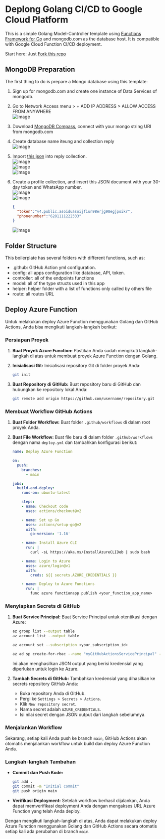 # Deplong Golang CI/CD to Google Cloud Platform

This is a simple Golang Model-Controller template using [Functions Framework for Go](https://github.com/GoogleCloudPlatform/functions-framework-go) and mongodb.com as the database host. It is compatible with Google Cloud Function CI/CD deployment.

Start here: Just [Fork this repo](https://github.com/gocroot/gcp/)

## MongoDB Preparation

The first thing to do is prepare a Mongo database using this template:

1. Sign up for mongodb.com and create one instance of Data Services of mongodb.
2. Go to Network Access menu > + ADD IP ADDRESS > ALLOW ACCESS FROM ANYWHERE  
   ![image](https://github.com/gocroot/gcp/assets/11188109/a16c5a73-ccdc-4425-8333-73c6fbf78e6d)  
3. Download [MongoDB Compass](https://www.mongodb.com/try/download/compass), connect with your mongo string URI from mongodb.com
4. Create database name iteung and collection reply  
   ![image](https://github.com/gocroot/alwaysdata/assets/11188109/23ccddb7-bf42-42e2-baac-3d69f3a919f8)  
5. Import [this json](https://whatsauth.my.id/webhook/iteung.reply.json) into reply collection.  
   ![image](https://github.com/gocroot/alwaysdata/assets/11188109/7a807d96-430f-4421-95fe-1c6a528ba428)  
   ![image](https://github.com/gocroot/alwaysdata/assets/11188109/fd785700-7347-4f4b-b3b9-34816fc7bc53)  
   ![image](https://github.com/gocroot/alwaysdata/assets/11188109/ef236b4d-f8f9-42c6-91ff-f6a7d83be4fc)  
6. Create a profile collection, and insert this JSON document with your 30-day token and WhatsApp number.  
   ![image](https://github.com/gocroot/alwaysdata/assets/11188109/5b7144c3-3cdb-472b-8ab3-41fe86dad9cb)  
   ![image](https://github.com/gocroot/alwaysdata/assets/11188109/829ae88a-be59-46f2-bddc-93482d0a4999)  

   ```json
   {
     "token":"v4.public.asoiduasoijfiun98erjg98egjpoikr",
     "phonenumber":"6281111222333"
   }
   ```

   ![image](https://github.com/gocroot/alwaysdata/assets/11188109/06330754-9167-4bf4-a214-5d75dab7c60a)  

## Folder Structure

This boilerplate has several folders with different functions, such as:

* .github: GitHub Action yml configuration.
* config: all apps configuration like database, API, token.
* controller: all of the endpoints functions
* model: all of the type structs used in this app
* helper: helper folder with a list of functions only called by others file
* route: all routes URL

## Deploy Azure Function

Untuk melakukan deploy Azure Function menggunakan Golang dan GitHub Actions, Anda bisa mengikuti langkah-langkah berikut:

### Persiapan Proyek

1. **Buat Proyek Azure Function:**
   Pastikan Anda sudah mengikuti langkah-langkah di atas untuk membuat proyek Azure Function dengan Golang.

2. **Inisialisasi Git:**
   Inisialisasi repository Git di folder proyek Anda:

   ```sh
   git init
   ```

3. **Buat Repository di GitHub:**
   Buat repository baru di GitHub dan hubungkan ke repository lokal Anda:

   ```sh
   git remote add origin https://github.com/username/repository.git
   ```

### Membuat Workflow GitHub Actions

1. **Buat Folder Workflow:**
   Buat folder `.github/workflows` di dalam root proyek Anda.

2. **Buat File Workflow:**
   Buat file baru di dalam folder `.github/workflows` dengan nama `deploy.yml` dan tambahkan konfigurasi berikut:

   ```yaml
   name: Deploy Azure Function

   on:
     push:
       branches:
         - main

   jobs:
     build-and-deploy:
       runs-on: ubuntu-latest

       steps:
       - name: Checkout code
         uses: actions/checkout@v2

       - name: Set up Go
         uses: actions/setup-go@v2
         with:
           go-version: '1.16'

       - name: Install Azure CLI
         run: |
           curl -sL https://aka.ms/InstallAzureCLIDeb | sudo bash

       - name: Login to Azure
         uses: azure/login@v1
         with:
           creds: ${{ secrets.AZURE_CREDENTIALS }}

       - name: Deploy to Azure Functions
         run: |
           func azure functionapp publish <your_function_app_name>

   ```

### Menyiapkan Secrets di GitHub

1. **Buat Service Principal:**
   Buat Service Principal untuk otentikasi dengan Azure:

   ```sh
   az group list --output table
   az account list --output table

   az account set --subscription <your_subscription_id>

   az ad sp create-for-rbac --name "myGitHubActionsServicePrincipal" --role contributor --scopes /subscriptions/<your_subscription_id>/resourceGroups/<your_resource_group> --sdk-auth
   ```

   Ini akan menghasilkan JSON output yang berisi kredensial yang diperlukan untuk login ke Azure.

2. **Tambah Secrets di GitHub:**
   Tambahkan kredensial yang dihasilkan ke secrets repository GitHub Anda:
   * Buka repository Anda di GitHub.
   * Pergi ke `Settings > Secrets > Actions`.
   * Klik `New repository secret`.
   * Nama secret adalah `AZURE_CREDENTIALS`.
   * Isi nilai secret dengan JSON output dari langkah sebelumnya.

### Menjalankan Workflow

Sekarang, setiap kali Anda push ke branch `main`, GitHub Actions akan otomatis menjalankan workflow untuk build dan deploy Azure Function Anda.

### Langkah-langkah Tambahan

* **Commit dan Push Kode:**

  ```sh
  git add .
  git commit -m "Initial commit"
  git push origin main
  ```

* **Verifikasi Deployment:**
  Setelah workflow berhasil dijalankan, Anda dapat memverifikasi deployment Anda dengan mengakses URL Azure Function yang telah Anda deploy.

Dengan mengikuti langkah-langkah di atas, Anda dapat melakukan deploy Azure Function menggunakan Golang dan GitHub Actions secara otomatis setiap kali ada perubahan di branch `main`.
